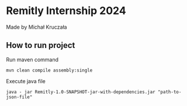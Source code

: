 # Remitly Internship 2024
 Made by Michał Kruczała
 ## How to run project
Run maven command
```
mvn clean compile assembly:single
```
Execute java file 
```
java - jar Remitly-1.0-SNAPSHOT-jar-with-dependencies.jar "path-to-json-file"
```